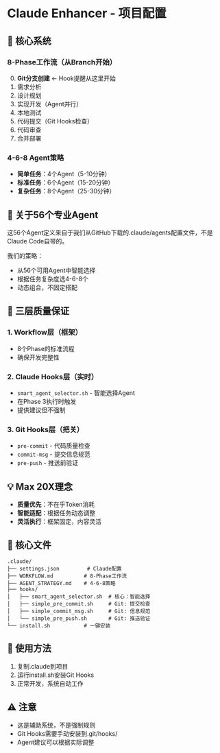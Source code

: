 # Claude Enhancer - 项目配置

## 🎯 核心系统

### 8-Phase工作流（从Branch开始）
0. **Git分支创建** ← Hook提醒从这里开始
1. 需求分析
2. 设计规划
3. 实现开发（Agent并行）
4. 本地测试
5. 代码提交（Git Hooks检查）
6. 代码审查
7. 合并部署

### 4-6-8 Agent策略
- **简单任务**：4个Agent（5-10分钟）
- **标准任务**：6个Agent（15-20分钟）
- **复杂任务**：8个Agent（25-30分钟）

## 🤖 关于56个专业Agent

这56个Agent定义来自于我们从GitHub下载的.claude/agents配置文件，不是Claude Code自带的。

我们的策略：
- 从56个可用Agent中智能选择
- 根据任务复杂度选4-6-8个
- 动态组合，不固定搭配

## 🔧 三层质量保证

### 1. Workflow层（框架）
- 8个Phase的标准流程
- 确保开发完整性

### 2. Claude Hooks层（实时）
- `smart_agent_selector.sh` - 智能选择Agent
- 在Phase 3执行时触发
- 提供建议但不强制

### 3. Git Hooks层（把关）
- `pre-commit` - 代码质量检查
- `commit-msg` - 提交信息规范
- `pre-push` - 推送前验证

## 💡 Max 20X理念

- **质量优先**：不在乎Token消耗
- **智能适配**：根据任务动态调整
- **灵活执行**：框架固定，内容灵活

## 📁 核心文件

```
.claude/
├── settings.json         # Claude配置
├── WORKFLOW.md          # 8-Phase工作流
├── AGENT_STRATEGY.md    # 4-6-8策略
├── hooks/
│   ├── smart_agent_selector.sh  # 核心：智能选择
│   ├── simple_pre_commit.sh     # Git: 提交检查
│   ├── simple_commit_msg.sh     # Git: 信息规范
│   └── simple_pre_push.sh       # Git: 推送验证
└── install.sh           # 一键安装
```

## 🚀 使用方法

1. 复制.claude到项目
2. 运行install.sh安装Git Hooks
3. 正常开发，系统自动工作

## ⚠️ 注意

- 这是辅助系统，不是强制规则
- Git Hooks需要手动安装到.git/hooks/
- Agent建议可以根据实际调整